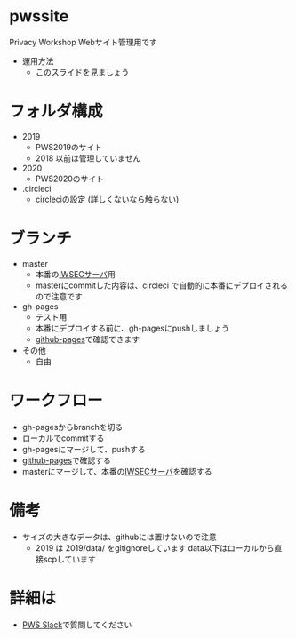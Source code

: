 # pwssite
Privacy Workshop Webサイト管理用です
- 運用方法
  - [このスライド](https://docs.google.com/presentation/d/1VPrXKw8AN9LVo-EXei2zOkcJoQwn1LSfwvPKT-2-5lA/edit)を見ましょう
# フォルダ構成
- 2019
  - PWS2019のサイト
  - 2018 以前は管理していません
- 2020
  - PWS2020のサイト
- .circleci
  - circleciの設定 (詳しくないなら触らない)

# ブランチ
- master
  - 本番の[IWSECサーバ](https://www.iwsec.org/pws/)用
  - masterにcommitした内容は、circleci で自動的に本番にデプロイされるので注意です
- gh-pages
  - テスト用
  - 本番にデプロイする前に、gh-pagesにpushしましょう
  - [github-pages](https://pwscup.github.io/pwssite)で確認できます
- その他
  - 自由

# ワークフロー
  - gh-pagesからbranchを切る
  - ローカルでcommitする
  - gh-pagesにマージして、pushする
  - [github-pages](https://pwscup.github.io/pwssite)で確認する
  - masterにマージして、本番の[IWSECサーバ](https://www.iwsec.org/pws)を確認する

# 備考
  - サイズの大きなデータは、githubには置けないので注意
    - 2019 は 2019/data/ をgitignoreしています data以下はローカルから直接scpしています

# 詳細は
- [PWS Slack](https://pwscup.slack.com)で質問してください
